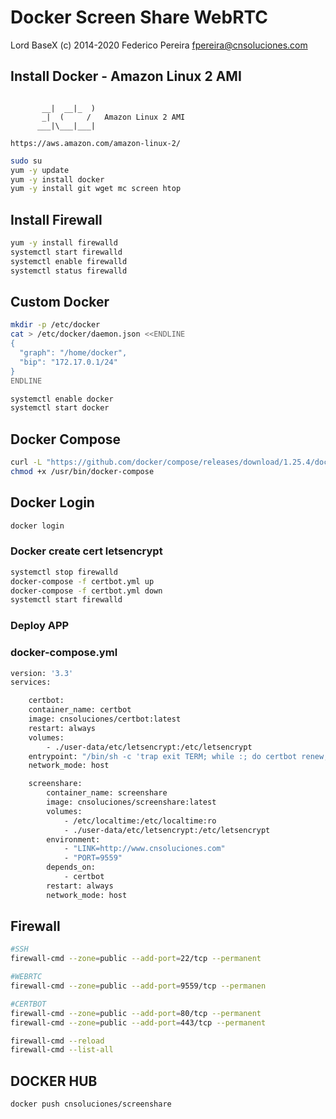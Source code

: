 # Docker Screen Share WebRTC

Lord BaseX (c) 2014-2020
 Federico Pereira <fpereira@cnsoluciones.com>

## Install Docker - Amazon Linux 2 AMI
```

       __|  __|_  )
       _|  (     /   Amazon Linux 2 AMI
      ___|\___|___|

https://aws.amazon.com/amazon-linux-2/
```

```bash
sudo su
yum -y update
yum -y install docker
yum -y install git wget mc screen htop
```

## Install Firewall
```bash
yum -y install firewalld
systemctl start firewalld
systemctl enable firewalld
systemctl status firewalld
```

## Custom Docker
```bash
mkdir -p /etc/docker
cat > /etc/docker/daemon.json <<ENDLINE
{
  "graph": "/home/docker",
  "bip": "172.17.0.1/24"
}
ENDLINE

systemctl enable docker
systemctl start docker
```

## Docker Compose
```bash
curl -L "https://github.com/docker/compose/releases/download/1.25.4/docker-compose-$(uname -s)-$(uname -m)" -o  /usr/bin/docker-compose
chmod +x /usr/bin/docker-compose
```

## Docker Login
```bash
docker login
```

### Docker create cert letsencrypt

```bash
systemctl stop firewalld
docker-compose -f certbot.yml up
docker-compose -f certbot.yml down
systemctl start firewalld
```

### Deploy APP


### docker-compose.yml
```bash
version: '3.3'
services:

    certbot:
    container_name: certbot
    image: cnsoluciones/certbot:latest
    restart: always
    volumes:
        - ./user-data/etc/letsencrypt:/etc/letsencrypt
    entrypoint: "/bin/sh -c 'trap exit TERM; while :; do certbot renew; sleep 12h & wait $${!}; done;'"
    network_mode: host

    screenshare:
        container_name: screenshare
        image: cnsoluciones/screenshare:latest
        volumes:
            - /etc/localtime:/etc/localtime:ro
            - ./user-data/etc/letsencrypt:/etc/letsencrypt
        environment:
            - "LINK=http://www.cnsoluciones.com"
            - "PORT=9559"
        depends_on:
            - certbot
        restart: always
        network_mode: host
```

## Firewall
```bash
#SSH
firewall-cmd --zone=public --add-port=22/tcp --permanent

#WEBRTC
firewall-cmd --zone=public --add-port=9559/tcp --permanen

#CERTBOT
firewall-cmd --zone=public --add-port=80/tcp --permanent
firewall-cmd --zone=public --add-port=443/tcp --permanent

firewall-cmd --reload
firewall-cmd --list-all
```

## DOCKER HUB
```bash
docker push cnsoluciones/screenshare
```

